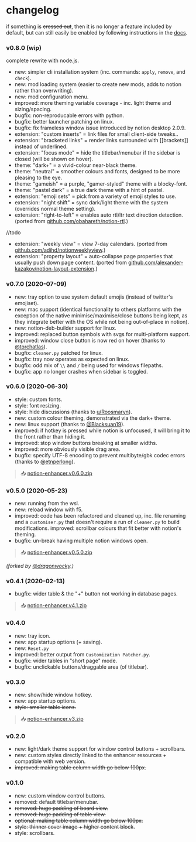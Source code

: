# changelog

if something is ~~crossed out~~, then it is no longer a feature included by default,
but can still easily be enabled by following instructions in the [docs](README.md).

### v0.8.0 (wip)

complete rewrite with node.js.

- new: simpler cli installation system (inc. commands: `apply`, `remove`, and `check`).
- new: mod loading system (easier to create new mods, adds to notion rather than overwriting).
- new: mod configuration menu.
- improved: more theming variable coverage - inc. light theme and sizing/spacing.
- bugfix: non-reproducable errors with python.
- bugfix: better launcher patching on linux.
- bugfix: fix frameless window issue introduced by notion desktop 2.0.9.
- extension: "custom inserts" = link files for small client-side tweaks..
- extension: "bracketed links" = render links surrounded with \[\[brackets]] instead of underlined.
- extension: "focus mode" = hide the titlebar/menubar if the sidebar is closed (will be shown on hover).
- theme: "dark+" = a vivid-colour near-black theme.
- theme: "neutral" = smoother colours and fonts, designed to be more pleasing to the eye.
- theme: "gameish" = a purple, "gamer-styled" theme with a blocky-font.
- theme: "pastel dark" = a true dark theme with a hint of pastel.
- extension: "emoji sets" = pick from a variety of emoji styles to use.
- extension: "night shift" = sync dark/light theme with the system (overrides normal theme setting).
- extension: "right-to-left" = enables auto rtl/ltr text direction detection. (ported from [github.com/obahareth/notion-rtl](https://github.com/obahareth/notion-rtl).)

//todo

- extension: "weekly view" = view 7-day calendars. (ported from [github.com/adihd/notionweeklyview](https://github.com/adihd/notionweeklyview).)
- extension: "property layout" = auto-collapse page properties that usually push down page content. (ported from [github.com/alexander-kazakov/notion-layout-extension](https://github.com/alexander-kazakov/notion-layout-extension).)

### v0.7.0 (2020-07-09)

- new: tray option to use system default emojis (instead of twitter's emojiset).
- new: mac support (identical functionality to others platforms with the
  exception of the native minimise/maximise/close buttons being kept, as they integrate
  better with the OS while not being out-of-place in notion).
- new: notion-deb-builder support for linux.
- improved: replaced button symbols with svgs for multi-platform support.
- improved: window close button is now red on hover (thanks to [@torchatlas](https://github.com/torchatlas)).
- bugfix: `cleaner.py` patched for linux.
- bugfix: tray now operates as expected on linux.
- bugfix: odd mix of `\\` and `/` being used for windows filepaths.
- bugfix: app no longer crashes when sidebar is toggled.

### v0.6.0 (2020-06-30)

- style: custom fonts.
- style: font resizing.
- style: hide discussions (thanks to [u/Roosmaryn](https://www.reddit.com/user/Roosmaryn/)).
- new: custom colour theming, demonstrated via the dark+ theme.
- new: linux support (thanks to [@Blacksuan19](https://github.com/Blacksuan19)).
- improved: if hotkey is pressed while notion is unfocused, it will bring it to the front rather than hiding it.
- improved: stop window buttons breaking at smaller widths.
- improved: more obviously visible drag area.
- bugfix: specify UTF-8 encoding to prevent multibyte/gbk codec errors (thanks to [@etnperlong](https://github.com/etnperlong)).

> 📥 [notion-enhancer.v0.6.0.zip](https://github.com/dragonwocky/notion-enhancer/archive/v0.6.0.zip)

### v0.5.0 (2020-05-23)

- new: running from the wsl.
- new: reload window with f5.
- improved: code has been refactored and cleaned up,
  inc. file renaming and a `customiser.py` that doesn't require
  a run of `cleaner.py` to build modifications.
  improved: scrollbar colours that fit better with notion's theming.
- bugfix: un-break having multiple notion windows open.

> 📥 [notion-enhancer.v0.5.0.zip](https://github.com/dragonwocky/notion-enhancer/archive/v0.5.0.zip)

_(forked by [@dragonwocky](https://github.com/dragonwocky).)_

### v0.4.1 (2020-02-13)

- bugfix: wider table & the "+" button not working in database pages.

> 📥 [notion-enhancer.v4.1.zip](https://s3-us-west-2.amazonaws.com/secure.notion-static.com/d239a3cf-d553-4ef3-ab04-8b47892d9f9a/Notion_Customization_v4.1.zip)

### v0.4.0

- new: tray icon.
- new: app startup options (+ saving).
- new: `Reset.py`
- improved: better output from `Customization Patcher.py`.
- bugfix: wider tables in "short page" mode.
- bugfix: unclickable buttons/draggable area (of titlebar).

### v0.3.0

- new: show/hide window hotkey.
- new: app startup options.
- ~~style: smaller table icons.~~

> 📥 [notion-enhancer.v3.zip](https://s3-us-west-2.amazonaws.com/secure.notion-static.com/b01aa446-5727-476a-a25e-395472bfb1be/NotionScriptsV3.zip)

### v0.2.0

- new: light/dark theme support for window control buttons + scrollbars.
- new: custom styles directly linked to the enhancer resources + compatible with web version.
- ~~improved: making table column width go below 100px.~~

### v0.1.0

- new: custom window control buttons.
- removed: default titlebar/menubar.
- ~~removed: huge padding of board view.~~
- ~~removed: huge padding of table view.~~
- ~~optional: making table column width go below 100px.~~
- ~~style: thinner cover image + higher content block.~~
- style: scrollbars.
